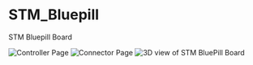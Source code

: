 # STM_Bluepill
STM Bluepill Board

![Controller Page](https://github.com/masudeecs/CDN_Git/blob/0d594aa5a69287b4f85910a20974326079c15217/Screenshot_2.png?raw=true)
![Connector Page](https://github.com/masudeecs/CDN_Git/blob/0d594aa5a69287b4f85910a20974326079c15217/Screenshot_3.png?raw=true)
![3D view of STM BluePill Board](https://github.com/masudeecs/CDN_Git/blob/0d594aa5a69287b4f85910a20974326079c15217/Screenshot_1.png?raw=true)
